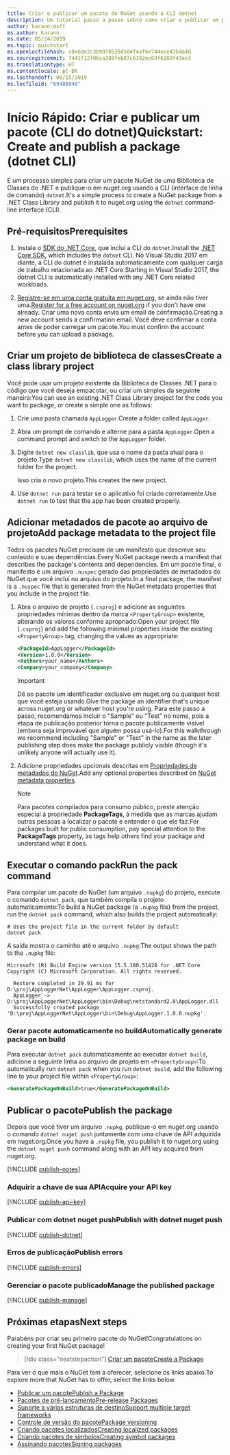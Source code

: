 ```yaml
---
title: Criar e publicar um pacote do NuGet usando a CLI dotnet
description: Um tutorial passo a passo sobre como criar e publicar um pacote NuGet usando a CLI do .NET Core, dotnet.
author: karann-msft
ms.author: karann
ms.date: 05/24/2019
ms.topic: quickstart
ms.openlocfilehash: c0e6de2c3b9978538d504f4af6e744ece43b4a4d
ms.sourcegitcommit: 7441f12f06ca380feb87c6192ec69f6108f43ee3
ms.translationtype: HT
ms.contentlocale: pt-BR
ms.lasthandoff: 08/15/2019
ms.locfileid: "69488940"
---
```

# <a name="quickstart-create-and-publish-a-package-dotnet-cli"></a><span data-ttu-id="bd04c-103">Início Rápido: Criar e publicar um pacote (CLI do dotnet)</span><span class="sxs-lookup"><span data-stu-id="bd04c-103">Quickstart: Create and publish a package (dotnet CLI)</span></span>

<span data-ttu-id="bd04c-104">É um processo simples para criar um pacote NuGet de uma Biblioteca de Classes do .NET e publique-o em nuget.org usando a CLI (interface de linha de comando) `dotnet`.</span><span class="sxs-lookup"><span data-stu-id="bd04c-104">It's a simple process to create a NuGet package from a .NET Class Library and publish it to nuget.org using the `dotnet` command-line interface (CLI).</span></span>

## <a name="prerequisites"></a><span data-ttu-id="bd04c-105">Pré-requisitos</span><span class="sxs-lookup"><span data-stu-id="bd04c-105">Prerequisites</span></span>

1. <span data-ttu-id="bd04c-106">Instale o [SDK do .NET Core](https://www.microsoft.com/net/download/), que inclui a CLI do `dotnet`.</span><span class="sxs-lookup"><span data-stu-id="bd04c-106">Install the [.NET Core SDK](https://www.microsoft.com/net/download/), which includes the `dotnet` CLI.</span></span> <span data-ttu-id="bd04c-107">No Visual Studio 2017 em diante, a CLI do dotnet é instalada automaticamente com qualquer carga de trabalho relacionada ao .NET Core.</span><span class="sxs-lookup"><span data-stu-id="bd04c-107">Starting in Visual Studio 2017, the dotnet CLI is automatically installed with any .NET Core related workloads.</span></span>

1. <span data-ttu-id="bd04c-108">[Registre-se em uma conta gratuita em nuget.org](https://www.nuget.org/users/account/LogOn?returnUrl=%2F), se ainda não tiver uma.</span><span class="sxs-lookup"><span data-stu-id="bd04c-108">[Register for a free account on nuget.org](https://www.nuget.org/users/account/LogOn?returnUrl=%2F) if you don't have one already.</span></span> <span data-ttu-id="bd04c-109">Criar uma nova conta envia um email de confirmação.</span><span class="sxs-lookup"><span data-stu-id="bd04c-109">Creating a new account sends a confirmation email.</span></span> <span data-ttu-id="bd04c-110">Você deve confirmar a conta antes de poder carregar um pacote.</span><span class="sxs-lookup"><span data-stu-id="bd04c-110">You must confirm the account before you can upload a package.</span></span>

## <a name="create-a-class-library-project"></a><span data-ttu-id="bd04c-111">Criar um projeto de biblioteca de classes</span><span class="sxs-lookup"><span data-stu-id="bd04c-111">Create a class library project</span></span>

<span data-ttu-id="bd04c-112">Você pode usar um projeto existente da Biblioteca de Classes .NET para o código que você deseja empacotar, ou criar um simples da seguinte maneira:</span><span class="sxs-lookup"><span data-stu-id="bd04c-112">You can use an existing .NET Class Library project for the code you want to package, or create a simple one as follows:</span></span>

1. <span data-ttu-id="bd04c-113">Crie uma pasta chamada `AppLogger`.</span><span class="sxs-lookup"><span data-stu-id="bd04c-113">Create a folder called `AppLogger`.</span></span>

1. <span data-ttu-id="bd04c-114">Abra um prompt de comando e alterne para a pasta `AppLogger`.</span><span class="sxs-lookup"><span data-stu-id="bd04c-114">Open a command prompt and switch to the `AppLogger` folder.</span></span>

1. <span data-ttu-id="bd04c-115">Digite `dotnet new classlib`, que usa o nome da pasta atual para o projeto.</span><span class="sxs-lookup"><span data-stu-id="bd04c-115">Type `dotnet new classlib`, which uses the name of the current folder for the project.</span></span>

   <span data-ttu-id="bd04c-116">Isso cria o novo projeto.</span><span class="sxs-lookup"><span data-stu-id="bd04c-116">This creates the new project.</span></span>

1. <span data-ttu-id="bd04c-117">Use `dotnet run` para testar se o aplicativo foi criado corretamente.</span><span class="sxs-lookup"><span data-stu-id="bd04c-117">Use `dotnet run` to test that the app has been created properly.</span></span>

## <a name="add-package-metadata-to-the-project-file"></a><span data-ttu-id="bd04c-118">Adicionar metadados de pacote ao arquivo de projeto</span><span class="sxs-lookup"><span data-stu-id="bd04c-118">Add package metadata to the project file</span></span>

<span data-ttu-id="bd04c-119">Todos os pacotes NuGet precisam de um manifesto que descreve seu conteúdo e suas dependências.</span><span class="sxs-lookup"><span data-stu-id="bd04c-119">Every NuGet package needs a manifest that describes the package's contents and dependencies.</span></span> <span data-ttu-id="bd04c-120">Em um pacote final, o manifesto é um arquivo `.nuspec` gerado das propriedades de metadados do NuGet que você inclui no arquivo do projeto.</span><span class="sxs-lookup"><span data-stu-id="bd04c-120">In a final package, the manifest is a `.nuspec` file that is generated from the NuGet metadata properties that you include in the project file.</span></span>

1. <span data-ttu-id="bd04c-121">Abra o arquivo de projeto (`.csproj`) e adicione as seguintes propriedades mínimas dentro da marca `<PropertyGroup>` existente, alterando os valores conforme apropriado:</span><span class="sxs-lookup"><span data-stu-id="bd04c-121">Open your project file (`.csproj`) and add the following minimal properties inside the existing `<PropertyGroup>` tag, changing the values as appropriate:</span></span>

    ```xml
    <PackageId>AppLogger</PackageId>
    <Version>1.0.0</Version>
    <Authors>your_name</Authors>
    <Company>your_company</Company>
    ```

    > [!Important]
    > <span data-ttu-id="bd04c-122">Dê ao pacote um identificador exclusivo em nuget.org ou qualquer host que você esteja usando.</span><span class="sxs-lookup"><span data-stu-id="bd04c-122">Give the package an identifier that's unique across nuget.org or whatever host you're using.</span></span> <span data-ttu-id="bd04c-123">Para este passo a passo, recomendamos incluir o "Sample" ou "Test" no nome, pois a etapa de publicação posterior torna o pacote publicamente visível (embora seja improvável que alguém possa usá-lo).</span><span class="sxs-lookup"><span data-stu-id="bd04c-123">For this walkthrough we recommend including "Sample" or "Test" in the name as the later publishing step does make the package publicly visible (though it's unlikely anyone will actually use it).</span></span>

1. <span data-ttu-id="bd04c-124">Adicione propriedades opcionais descritas em [Propriedades de metadados do NuGet](/dotnet/core/tools/csproj#nuget-metadata-properties).</span><span class="sxs-lookup"><span data-stu-id="bd04c-124">Add any optional properties described on [NuGet metadata properties](/dotnet/core/tools/csproj#nuget-metadata-properties).</span></span>

    > [!Note]
    > <span data-ttu-id="bd04c-125">Para pacotes compilados para consumo público, preste atenção especial à propriedade **PackageTags**, à medida que as marcas ajudam outras pessoas a localizar o pacote e entender o que ele faz.</span><span class="sxs-lookup"><span data-stu-id="bd04c-125">For packages built for public consumption, pay special attention to the **PackageTags** property, as tags help others find your package and understand what it does.</span></span>

## <a name="run-the-pack-command"></a><span data-ttu-id="bd04c-126">Executar o comando pack</span><span class="sxs-lookup"><span data-stu-id="bd04c-126">Run the pack command</span></span>

<span data-ttu-id="bd04c-127">Para compilar um pacote do NuGet (um arquivo `.nupkg`) do projeto, execute o comando `dotnet pack`, que também compila o projeto automaticamente:</span><span class="sxs-lookup"><span data-stu-id="bd04c-127">To build a NuGet package (a `.nupkg` file) from the project, run the `dotnet pack` command, which also builds the project automatically:</span></span>

```cli
# Uses the project file in the current folder by default
dotnet pack
```

<span data-ttu-id="bd04c-128">A saída mostra o caminho até o arquivo `.nupkg`:</span><span class="sxs-lookup"><span data-stu-id="bd04c-128">The output shows the path to the `.nupkg` file:</span></span>

```output
Microsoft (R) Build Engine version 15.5.180.51428 for .NET Core
Copyright (C) Microsoft Corporation. All rights reserved.

  Restore completed in 29.91 ms for D:\proj\AppLoggerNet\AppLogger\AppLogger.csproj.
  AppLogger -> D:\proj\AppLoggerNet\AppLogger\bin\Debug\netstandard2.0\AppLogger.dll
  Successfully created package 'D:\proj\AppLoggerNet\AppLogger\bin\Debug\AppLogger.1.0.0.nupkg'.
```

### <a name="automatically-generate-package-on-build"></a><span data-ttu-id="bd04c-129">Gerar pacote automaticamente no build</span><span class="sxs-lookup"><span data-stu-id="bd04c-129">Automatically generate package on build</span></span>

<span data-ttu-id="bd04c-130">Para executar `dotnet pack` automaticamente ao executar `dotnet build`, adicione a seguinte linha ao arquivo de projeto em `<PropertyGroup>`:</span><span class="sxs-lookup"><span data-stu-id="bd04c-130">To automatically run `dotnet pack` when you run `dotnet build`, add the following line to your project file within `<PropertyGroup>`:</span></span>

```xml
<GeneratePackageOnBuild>true</GeneratePackageOnBuild>
```

## <a name="publish-the-package"></a><span data-ttu-id="bd04c-131">Publicar o pacote</span><span class="sxs-lookup"><span data-stu-id="bd04c-131">Publish the package</span></span>

<span data-ttu-id="bd04c-132">Depois que você tiver um arquivo `.nupkg`, publique-o em nuget.org usando o comando `dotnet nuget push` juntamente com uma chave de API adquirida em nuget.org.</span><span class="sxs-lookup"><span data-stu-id="bd04c-132">Once you have a `.nupkg` file, you publish it to nuget.org using the `dotnet nuget push` command along with an API key acquired from nuget.org.</span></span>

[!INCLUDE [publish-notes](includes/publish-notes.md)]

### <a name="acquire-your-api-key"></a><span data-ttu-id="bd04c-133">Adquirir a chave de sua API</span><span class="sxs-lookup"><span data-stu-id="bd04c-133">Acquire your API key</span></span>

[!INCLUDE [publish-api-key](includes/publish-api-key.md)]

### <a name="publish-with-dotnet-nuget-push"></a><span data-ttu-id="bd04c-134">Publicar com dotnet nuget push</span><span class="sxs-lookup"><span data-stu-id="bd04c-134">Publish with dotnet nuget push</span></span>

[!INCLUDE [publish-dotnet](includes/publish-dotnet.md)]

### <a name="publish-errors"></a><span data-ttu-id="bd04c-135">Erros de publicação</span><span class="sxs-lookup"><span data-stu-id="bd04c-135">Publish errors</span></span>

[!INCLUDE [publish-errors](includes/publish-errors.md)]

### <a name="manage-the-published-package"></a><span data-ttu-id="bd04c-136">Gerenciar o pacote publicado</span><span class="sxs-lookup"><span data-stu-id="bd04c-136">Manage the published package</span></span>

[!INCLUDE [publish-manage](includes/publish-manage.md)]

## <a name="next-steps"></a><span data-ttu-id="bd04c-137">Próximas etapas</span><span class="sxs-lookup"><span data-stu-id="bd04c-137">Next steps</span></span>

<span data-ttu-id="bd04c-138">Parabéns por criar seu primeiro pacote do NuGet!</span><span class="sxs-lookup"><span data-stu-id="bd04c-138">Congratulations on creating your first NuGet package!</span></span>

> [!div class="nextstepaction"]
> [<span data-ttu-id="bd04c-139">Criar um pacote</span><span class="sxs-lookup"><span data-stu-id="bd04c-139">Create a Package</span></span>](../create-packages/creating-a-package-dotnet-cli.md)

<span data-ttu-id="bd04c-140">Para ver o que mais o NuGet tem a oferecer, selecione os links abaixo.</span><span class="sxs-lookup"><span data-stu-id="bd04c-140">To explore more that NuGet has to offer, select the links below.</span></span>

- [<span data-ttu-id="bd04c-141">Publicar um pacote</span><span class="sxs-lookup"><span data-stu-id="bd04c-141">Publish a Package</span></span>](../nuget-org/publish-a-package.md)
- [<span data-ttu-id="bd04c-142">Pacotes de pré-lançamento</span><span class="sxs-lookup"><span data-stu-id="bd04c-142">Pre-release Packages</span></span>](../create-packages/Prerelease-Packages.md)
- [<span data-ttu-id="bd04c-143">Suporte a várias estruturas de destino</span><span class="sxs-lookup"><span data-stu-id="bd04c-143">Support multiple target frameworks</span></span>](../create-packages/multiple-target-frameworks-project-file.md)
- [<span data-ttu-id="bd04c-144">Controle de versão do pacote</span><span class="sxs-lookup"><span data-stu-id="bd04c-144">Package versioning</span></span>](../concepts/package-versioning.md)
- [<span data-ttu-id="bd04c-145">Criando pacotes localizados</span><span class="sxs-lookup"><span data-stu-id="bd04c-145">Creating localized packages</span></span>](../create-packages/creating-localized-packages.md)
- [<span data-ttu-id="bd04c-146">Criando pacotes de símbolos</span><span class="sxs-lookup"><span data-stu-id="bd04c-146">Creating symbol packages</span></span>](../create-packages/symbol-packages-snupkg.md)
- [<span data-ttu-id="bd04c-147">Assinando pacotes</span><span class="sxs-lookup"><span data-stu-id="bd04c-147">Signing packages</span></span>](../create-packages/Sign-a-package.md)
